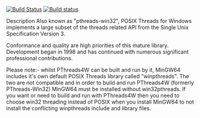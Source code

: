 [![Build Status](https://travis-ci.org/sgeto/pthreads-win32.svg?branch=privat)](https://travis-ci.org/sgeto/pthreads-win32)
[![Build status](https://ci.appveyor.com/api/projects/status/nvas416n8d4t48y0/branch/privat?svg=true)](https://ci.appveyor.com/project/sgeto/pthreads-win32/branch/privat)


Description
Also known as "pthreads-win32", POSIX Threads for Windows implements a large subset of the threads related API from the Single Unix Specification Version 3.

Conformance and quality are high priorities of this mature library. Development began in 1998 and has continued with numerous significant professional contributions.

Please note:- whilst PThreads4W can be built and run by it, MinGW64 includes it's own default POSIX Threads library called "winpthreads". The two are not compatible and in order to build and run PThreads4W (formerly PThreads-WIn32) MinGW64 must be installed without win32pthreads. If you want or need to build and run with PThreads4W then you need to choose win32 threading instead of POSIX when you install MinGW64 to not install the conflicting winpthreads include and library files.